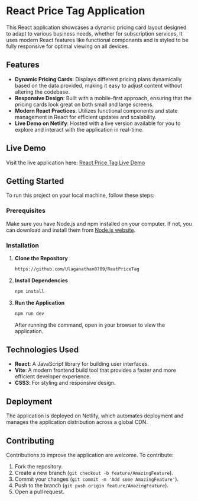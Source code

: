 # React Price Tag Application

This React application showcases a dynamic pricing card layout designed to adapt to various business needs, whether for subscription services, It uses modern React features like functional components and is styled to be fully responsive for optimal viewing on all devices.

## Features

- **Dynamic Pricing Cards**: Displays different pricing plans dynamically based on the data provided, making it easy to adjust content without altering the codebase.
- **Responsive Design**: Built with a mobile-first approach, ensuring that the pricing cards look great on both small and large screens.
- **Modern React Practices**: Utilizes functional components and state management in React for efficient updates and scalability.
- **Live Demo on Netlify**: Hosted with a live version available for you to explore and interact with the application in real-time.

## Live Demo

Visit the live application here: [React Price Tag Live Demo](https://reatpricetag.netlify.app/)

## Getting Started

To run this project on your local machine, follow these steps:

### Prerequisites

Make sure you have Node.js and npm installed on your computer. If not, you can download and install them from [Node.js website](https://nodejs.org/).

### Installation

1. **Clone the Repository**

    ```bash
    https://github.com/Ulaganathan0709/ReatPriceTag
    ```

2. **Install Dependencies**

    ```bash
    npm install
    ```

3. **Run the Application**

    ```bash
    npm run dev
    ```

    After running the command, open in your browser to view the application.

## Technologies Used

- **React**: A JavaScript library for building user interfaces.
- **Vite**: A modern frontend build tool that provides a faster and more efficient developer experience.
- **CSS3**: For styling and responsive design.

## Deployment

The application is deployed on Netlify, which automates deployment and manages the application distribution across a global CDN.

## Contributing

Contributions to improve the application are welcome. To contribute:

1. Fork the repository.
2. Create a new branch (`git checkout -b feature/AmazingFeature`).
3. Commit your changes (`git commit -m 'Add some AmazingFeature'`).
4. Push to the branch (`git push origin feature/AmazingFeature`).
5. Open a pull request.

